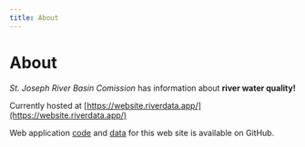 ```yaml
---
title: About
---
```


# About


*St. Joseph River Basin Comission* has information about __river water quality!__

Currently hosted at [https://website.riverdata.app/](https://website.riverdata.app/)

Web application [code](https://github.com/juozasg/river-data-explorer/tree/svelte5) and [data](https://github.com/juozasg/SJRBC-web-map-data/tree/webapp) for this web site is available on GitHub.
